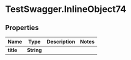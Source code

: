 # TestSwagger.InlineObject74

## Properties

Name | Type | Description | Notes
------------ | ------------- | ------------- | -------------
**title** | **String** |  | 


